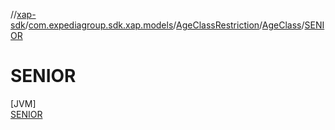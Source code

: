//[xap-sdk](../../../../../index.md)/[com.expediagroup.sdk.xap.models](../../../index.md)/[AgeClassRestriction](../../index.md)/[AgeClass](../index.md)/[SENIOR](index.md)

# SENIOR

[JVM]\
[SENIOR](index.md)
